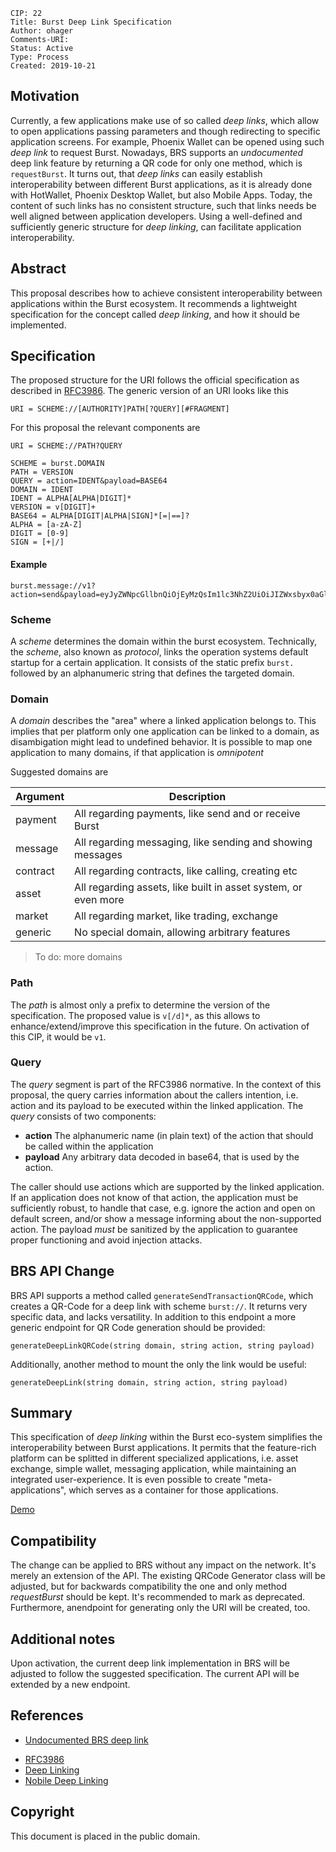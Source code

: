     CIP: 22
    Title: Burst Deep Link Specification
    Author: ohager
    Comments-URI:
    Status: Active
    Type: Process
    Created: 2019-10-21

## Motivation

Currently, a few applications make use of so called _deep links_, which allow to open applications passing parameters and though redirecting to specific application screens. For example, Phoenix Wallet can be opened using such _deep link_ to request Burst. Nowadays, BRS supports an _undocumented_ deep link feature by returning a QR code for only one method, which is `requestBurst`. It turns out, that  _deep links_ can easily establish interoperability between different Burst applications, as it is already done with HotWallet, Phoenix Desktop Wallet, but also Mobile Apps. Today, the content of such links has no consistent structure, such that links needs be well aligned between application developers. Using a well-defined and sufficiently generic structure for _deep linking_, can facilitate application interoperability. 

## Abstract

This proposal describes how to achieve consistent interoperability between applications within the Burst ecosystem. It recommends a lightweight specification for the concept called _deep linking_, and how it should be implemented.

## Specification

The proposed structure for the URI follows the official specification as described in [RFC3986](https://www.ietf.org/rfc/rfc3986.txt). The generic version of an URI looks like this

```
URI = SCHEME://[AUTHORITY]PATH[?QUERY][#FRAGMENT]
```

For this proposal the relevant components are

```
URI = SCHEME://PATH?QUERY
```

```
SCHEME = burst.DOMAIN
PATH = VERSION
QUERY = action=IDENT&payload=BASE64
DOMAIN = IDENT
IDENT = ALPHA[ALPHA|DIGIT]*
VERSION = v[DIGIT]+
BASE64 = ALPHA[DIGIT|ALPHA|SIGN]*[=|==]?
ALPHA = [a-zA-Z]
DIGIT = [0-9]
SIGN = [+|/]
```

#### Example

```
burst.message://v1?action=send&payload=eyJyZWNpcGllbnQiOjEyMzQsIm1lc3NhZ2UiOiJIZWxsbyx0aGlzaXNhcHJvcG9zYWxmb3JhY29uc2lzdGVudGRlZXBsaW5rc3BlY2ZvcmJ1cnN0IiwiZmVlTlFUIjoxMDAwMDAwfQ==
```


### Scheme 
A _scheme_ determines the domain within the burst ecosystem. Technically, the _scheme_, also known as _protocol_, links the operation systems default startup for a certain application.
It consists of the static prefix `burst.` followed by an alphanumeric string that defines the targeted domain.

### Domain
A _domain_ describes the "area" where a linked application belongs to. This implies that per platform only one application can be linked to a domain, as disambigation might lead to undefined behavior. It is possible to map one application to many domains, if that application is _omnipotent_

Suggested domains are

| Argument | Description |
|----------|-------------|
| payment  |  All regarding payments, like send and or receive Burst   |
| message  |  All regarding messaging, like sending and showing messages           |
| contract |  All regarding contracts, like calling, creating etc           |
| asset |  All regarding assets, like built in asset system, or even more           |
| market |  All regarding market, like trading, exchange           |
| generic |  No special domain, allowing arbitrary features           |

> To do: more domains

### Path

The _path_ is almost only a prefix to determine the version of the specification. The proposed value is `v[/d]*`, as this allows to enhance/extend/improve this specification in the future. On activation of this CIP, it would be `v1`.

### Query

The _query_ segment is part of the RFC3986 normative. In the context of this proposal, the query carries information about the callers intention, i.e. action and its payload to be executed within the linked application. The _query_ consists of two components:

- __action__ The alphanumeric name (in plain text) of the action that should be called within the application
- __payload__ Any arbitrary data decoded in base64, that is used by the action.

The caller should use actions which are supported by the linked application. If an application does not know of that action, the application must be sufficiently robust, to handle that case, e.g. ignore the action and open on default screen, and/or show a message informing about the non-supported action. The payload _must_ be sanitized by the application to guarantee proper functioning and avoid injection attacks. 

## BRS API Change

BRS API supports a method called `generateSendTransactionQRCode`, which creates a QR-Code for a deep link with scheme `burst://`. It returns very specific data, and lacks versatility. In addition to this endpoint a more generic endpoint for QR Code generation should be provided:

`generateDeepLinkQRCode(string domain, string action, string payload)` 

Additionally, another method to mount the only the link would be useful:
 
`generateDeepLink(string domain, string action, string payload)` 

## Summary

This specification of _deep linking_ within the Burst eco-system simplifies the interoperability between Burst applications. It permits that the feature-rich platform can be splitted in different specialized applications, i.e. asset exchange, simple wallet, messaging application, while maintaining an integrated user-experience. It is even possible to create "meta-applications", which serves as a container for those applications. 

[Demo](https://github.com/burst-apps-team/CIPs/tree/master/cip-0022/deep-link-demo.gif)

## Compatibility

The change can be applied to BRS without any impact on the network. It's merely an extension of the API. The existing QRCode Generator class will be adjusted, but for backwards compatibility the one and only method _requestBurst_ should be kept. It's recommended to mark as deprecated. Furthermore, anendpoint for generating only the URI will be created, too.

## Additional notes

Upon activation, the current deep link implementation in BRS will be adjusted to follow the suggested specification. The current API will be extended by a new endpoint.

## References

* [Undocumented BRS deep link](https://github.com/burst-apps-team/burstcoin/blob/develop/src/brs/deeplink/DeeplinkQRCodeGenerator.java)
- [RFC3986](https://www.ietf.org/rfc/rfc3986.txt)
- [Deep Linking](https://en.wikipedia.org/wiki/Deep_linking)
- [Nobile Deep Linking](https://en.wikipedia.org/wiki/Mobile_deep_linking)


## Copyright

This document is placed in the public domain.
